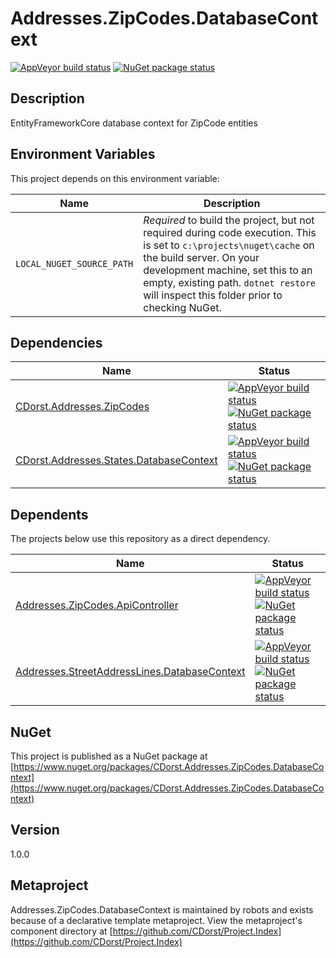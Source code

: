 # Addresses.ZipCodes.DatabaseContext

[![AppVeyor build status](https://img.shields.io/appveyor/ci/cdorst/addresses-zipcodes-databasecontext.svg?label=AppVeyor&style=for-the-badge)](https://ci.appveyor.com/project/cdorst/addresses-zipcodes-databasecontext)
[![NuGet package status](https://img.shields.io/nuget/v/CDorst.Addresses.ZipCodes.DatabaseContext.svg?label=NuGet&style=for-the-badge)](https://www.nuget.org/packages/CDorst.Addresses.ZipCodes.DatabaseContext)

## Description

EntityFrameworkCore database context for ZipCode entities

## Environment Variables

This project depends on this environment variable:

Name | Description
---- | -----------
`LOCAL_NUGET_SOURCE_PATH` | *Required* to build the project, but not required during code execution. This is set to `c:\projects\nuget\cache` on the build server. On your development machine, set this to an empty, existing path. `dotnet restore` will inspect this folder prior to checking NuGet.

## Dependencies

Name | Status
---- | ------
[CDorst.Addresses.ZipCodes](https://github.com/CDorst/Addresses.ZipCodes) | [![AppVeyor build status](https://img.shields.io/appveyor/ci/cdorst/addresses-zipcodes.svg?label=AppVeyor&style=flat-square)](https://ci.appveyor.com/project/cdorst/addresses-zipcodes) [![NuGet package status](https://img.shields.io/nuget/v/CDorst.Addresses.ZipCodes.svg?label=NuGet&style=flat-square)](https://www.nuget.org/packages/CDorst.Addresses.ZipCodes)
[CDorst.Addresses.States.DatabaseContext](https://github.com/CDorst/Addresses.States.DatabaseContext) | [![AppVeyor build status](https://img.shields.io/appveyor/ci/cdorst/addresses-states-databasecontext.svg?label=AppVeyor&style=flat-square)](https://ci.appveyor.com/project/cdorst/addresses-states-databasecontext) [![NuGet package status](https://img.shields.io/nuget/v/CDorst.Addresses.States.DatabaseContext.svg?label=NuGet&style=flat-square)](https://www.nuget.org/packages/CDorst.Addresses.States.DatabaseContext)

## Dependents

The projects below use this repository as a direct dependency.

Name | Status
---- | ------
[Addresses.ZipCodes.ApiController](https://github.com/CDorst/Addresses.ZipCodes.ApiController) | [![AppVeyor build status](https://img.shields.io/appveyor/ci/cdorst/addresses-zipcodes-apicontroller.svg?label=AppVeyor&style=flat-square)](https://ci.appveyor.com/project/cdorst/addresses-zipcodes-apicontroller) [![NuGet package status](https://img.shields.io/nuget/v/CDorst.Addresses.ZipCodes.ApiController.svg?label=NuGet&style=flat-square)](https://www.nuget.org/packages/CDorst.Addresses.ZipCodes.ApiController)
[Addresses.StreetAddressLines.DatabaseContext](https://github.com/CDorst/Addresses.StreetAddressLines.DatabaseContext) | [![AppVeyor build status](https://img.shields.io/appveyor/ci/cdorst/addresses-streetaddresslines-databasecontext.svg?label=AppVeyor&style=flat-square)](https://ci.appveyor.com/project/cdorst/addresses-streetaddresslines-databasecontext) [![NuGet package status](https://img.shields.io/nuget/v/CDorst.Addresses.StreetAddressLines.DatabaseContext.svg?label=NuGet&style=flat-square)](https://www.nuget.org/packages/CDorst.Addresses.StreetAddressLines.DatabaseContext)

## NuGet


This project is published as a NuGet package at [https://www.nuget.org/packages/CDorst.Addresses.ZipCodes.DatabaseContext](https://www.nuget.org/packages/CDorst.Addresses.ZipCodes.DatabaseContext)

## Version

1.0.0

## Metaproject

Addresses.ZipCodes.DatabaseContext is maintained by robots and exists because of a declarative template metaproject. View the metaproject's component directory at [https://github.com/CDorst/Project.Index](https://github.com/CDorst/Project.Index)

